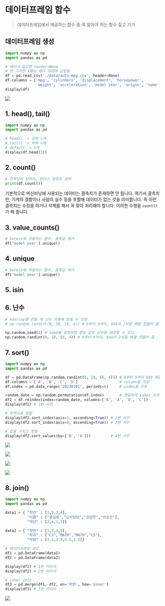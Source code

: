 # 데이터프레임 함수
> 데이터프레임에서 제공하는 함수 중 꼭 알아야 하는 함수 짚고 가기

## 데이터프레임 생성

```py
import numpy as np
import pandas as pd

# 헤더가 없으면 header=None
# 안 그러면 1행이 헤더 자리에 삽입됨
df = pd.read_csv('./data/auto-mpg.csv', header=None) 
df.columns = ['mpg', 'cylinders', 'displacement', 'horsepower',
              'weight', 'acceleration', 'model year', 'origin', 'name']
display(df)
```

![](./images/2023-03-30-00-12-11.png)

## 1. head(), tail()

```py
import numpy as np
import pandas as pd

# head() -> 상위 n개
# tail() -> 하위 n개
# default -> 5개
display(df.head(3)) 
```

## 2. count()

```py
# 이제부터 넘파이, 판다스 임포트 생략
print(df.count())
```

기본적으로 머신러닝에 사용되는 데이터는 결측치가 존재하면 안 됩니다. 여기서 결측치란, 기계의 결함이나 사람의 실수 등을 포함해 데이터가 없는 것을 의미합니다. 즉 이런 결측치는 수정을 하거나 삭제를 해서 꼭 찾아 처리해야 합니다. 이러한 수행을 <code>count()</code>가 해 줍니다.

## 3. value_counts()

```py
# Sereis에 적용하는 함수. 중복값 제거
df['model year'].unique()
```

## 4. unique

```py
# Sereis에 적용하는 함수. 중복값 제거
df['model year'].unique()
```

## 5. isin



## 6. 난수

```py
# ndarray를 만들 때 난수 이용해 만들 수 있음
# np.random.randint(0, 10, (6, 4)) # 0부터 9까지, 6X4의 2차원 배열 만들어 줌

np.random.seed(1) # seed를 설정하면 항상 같은 난수를 생성할 수 있다
np.random.randint(0, 10, (6, 4)) # 0부터 9까지, 6X4의 2차원 배열 만들어 줌
```

## 7. sort()

```py
import numpy as np
import pandas as pd

df = pd.DataFrame(np.random.randint(0, 10, (6, 4))) # 0부터 9까지 6X4 배열로 랜덤하게 난수 발생
df.columns = ['A', 'B', 'C', 'D']                   # column을 지칭
df.index = pd.date_range('20230101', periods=6)     # index를 지칭

random_date = np.random.permutation(df.index)       # 랜덤하게 index 조정
df2 = df.reindex(index=random_date, columns=['B', 'A', 'D', 'C'])
display(df2) # 1번 사진

# 인덱스로 정렬
display(df2.sort_index(axis=1, ascending=True)) # 2번 사진
display(df2.sort_index(axis=0, ascending=True)) # 3번 사진

# 값을 가지고 정렬
display(df2.sort_values(by=['B', 'A']))         # 4번 사진
```

![](./images/2023-03-30-10-57-39.png)

![](./images/2023-03-30-10-58-52.png)

![](./images/2023-03-30-10-59-10.png)

![](./images/2023-03-30-10-59-19.png)

## 8. join()

```py
import numpy as np
import pandas as pd

data1 = { "학번" : [1,2,3,4],
          "이름" : ["홍길동","신사임당","강감찬","이순신"],
          "학년" : [2,4,1,3]}

data2 = { "학번" : [1,2,4,5],
          "학과" : ["CS","MATH","MATH","CS"],
          "학점" : [3.4,2.9,4.5,1.2]}

# 데이터프레임 생성
df1 = pd.DataFrame(data1) 
df2 = pd.DataFrame(data2)

display(df1) # 1번 이미지
display(df2) # 2번 이미지

# inner join
df3 = pd.merge(df1, df2, on='학번', how='inner')
display(df3) # 3번 이미지
```

![](./images/2023-03-30-23-43-48.png) 